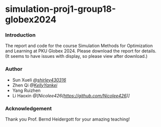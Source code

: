 # simulation-proj1-group18-globex2024

### Introduction
The report and code for the course Simulation Methods for Optimization and Learning at PKU Globex 2024. Please download the report for details. (It seems to have issues with display, so please view after download.)

### Author
- Sun Xueli _@[shirley430316](https://github.com/shirley430316)_
- Zhen Qi _@[KellyYankei](https://github.com/KellyYankei)_
- Yang Ruizhen
- Li Haoxin _@[Nicolee426(https://github.com/Nicolee426)]_

### Acknowledgement
Thank you Prof. Bernd Heidergott for your amazing teaching!
